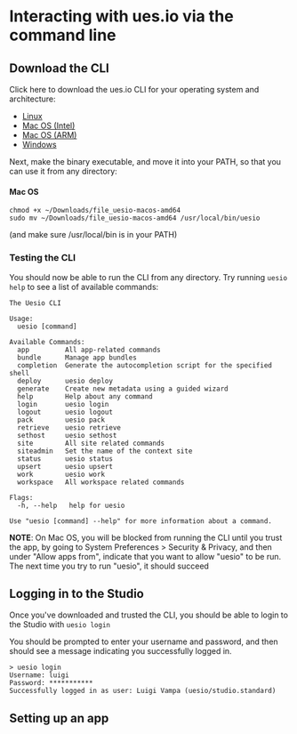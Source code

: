 # Interacting with ues.io via the command line

## Download the CLI

Click here to download the ues.io CLI for your operating system and architecture:

-   [Linux]($File{uesio/docs.clilinux})
-   [Mac OS (Intel)]($File{uesio/docs.climac})
-   [Mac OS (ARM)]($File{uesio/docs.climacarm64})
-   [Windows]($File{uesio/docs.cliwindows})

Next, make the binary executable, and move it into your PATH, so that you can use it from any directory:

#### Mac OS

```
chmod +x ~/Downloads/file_uesio-macos-amd64
sudo mv ~/Downloads/file_uesio-macos-amd64 /usr/local/bin/uesio
```

(and make sure /usr/local/bin is in your PATH)

### Testing the CLI

You should now be able to run the CLI from any directory. Try running `uesio help` to see a list of available commands:

```
The Uesio CLI

Usage:
  uesio [command]

Available Commands:
  app         All app-related commands
  bundle      Manage app bundles
  completion  Generate the autocompletion script for the specified shell
  deploy      uesio deploy
  generate    Create new metadata using a guided wizard
  help        Help about any command
  login       uesio login
  logout      uesio logout
  pack        uesio pack
  retrieve    uesio retrieve
  sethost     uesio sethost
  site        All site related commands
  siteadmin   Set the name of the context site
  status      uesio status
  upsert      uesio upsert
  work        uesio work
  workspace   All workspace related commands

Flags:
  -h, --help   help for uesio

Use "uesio [command] --help" for more information about a command.
```

**NOTE**: On Mac OS, you will be blocked from running the CLI until you trust the app, by going to System Preferences > Security & Privacy, and then under "Allow apps from", indicate that you want to allow "uesio" to be run. The next time you try to run "uesio", it should succeed

## Logging in to the Studio

Once you've downloaded and trusted the CLI, you should be able to login to the Studio with `uesio login`

You should be prompted to enter your username and password, and then should see a message indicating you successfully logged in.

```
> uesio login
Username: luigi
Password: ***********
Successfully logged in as user: Luigi Vampa (uesio/studio.standard)
```

## Setting up an app
